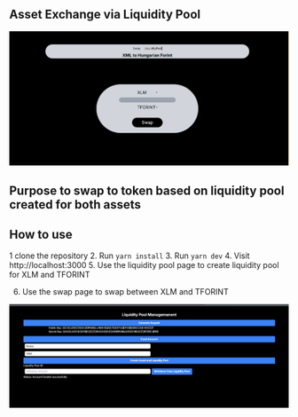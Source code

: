 ##   Asset Exchange via Liquidity Pool 

![alt text](image.png)

##   Purpose  to swap to token based on liquidity pool created for both assets


##   How to use
1 clone the repository 
2. Run `yarn install`
3. Run `yarn dev`
4. Visit http://localhost:3000
5. Use the liquidity pool page to create liquidity pool for XLM and TFORINT

6. Use the swap page to swap between XLM and TFORINT



![alt text](image-1.png)



